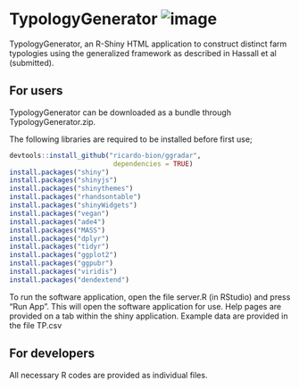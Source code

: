 # TypologyGenerator ![image](https://user-images.githubusercontent.com/41451354/224658201-33dd358b-c92d-42b7-9b17-040c3ce869d1.png)

TypologyGenerator, an R-Shiny HTML application to construct distinct farm typologies using the generalized framework as described in Hassall et al (submitted). 

## For users
TypologyGenerator can be downloaded as a bundle through TypologyGenerator.zip. 

The following libraries are required to be installed before first use;
```r
devtools::install_github("ricardo-bion/ggradar", 
                          dependencies = TRUE)
install.packages("shiny")
install.packages("shinyjs")
install.packages("shinythemes")
install.packages("rhandsontable")
install.packages("shinyWidgets")
install.packages("vegan")
install.packages("ade4")
install.packages("MASS")
install.packages("dplyr")
install.packages("tidyr")
install.packages("ggplot2")
install.packages("ggpubr")
install.packages("viridis") 
install.packages("dendextend")
```

To run the software application, open the file server.R (in RStudio) and press “Run App”. This will open the software application for use. Help pages are provided on a tab within the shiny application. Example data are provided in the file TP.csv

## For developers 
All necessary R codes are provided as individual files.
